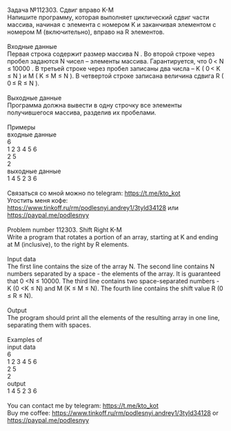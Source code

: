 Задача №112303. Сдвиг вправо K-M<br />Напишите программу, которая выполняет циклический сдвиг части массива, начиная с элемента с номером K и заканчивая элементом с номером M (включительно), вправо на R элементов.<br /><br />Входные данные<br />Первая строка содержит размер массива N . Во второй строке через пробел задаются N чисел – элементы массива. Гарантируется, что 0 < N ≤ 10000 . В третьей строке через пробел записаны два числа – K ( 0 < K ≤ N ) и M ( K ≤ M ≤ N ). В четвертой строке записана величина сдвига R ( 0 ≤ R ≤ N ).<br /><br />Выходные данные<br />Программа должна вывести в одну строчку все элементы получившегося массива, разделив их пробелами.<br /><br />Примеры<br />входные данные<br />6<br />1 2 3 4 5 6<br />2 5<br />2<br />выходные данные<br />1 4 5 2 3 6<br /><br />Связаться со мной можно по telegram: https://t.me/kto_kot<br />Угостить меня кофе: https://www.tinkoff.ru/rm/podlesnyi.andrey1/3tyld34128 или https://paypal.me/podlesnyy<br /><br />Problem number 112303. Shift Right K-M<br />Write a program that rotates a portion of an array, starting at K and ending at M (inclusive), to the right by R elements.<br /><br />Input data<br />The first line contains the size of the array N. The second line contains N numbers separated by a space - the elements of the array. It is guaranteed that 0 <N ≤ 10000. The third line contains two space-separated numbers - K (0 <K ≤ N) and M (K ≤ M ≤ N). The fourth line contains the shift value R (0 ≤ R ≤ N).<br /><br />Output<br />The program should print all the elements of the resulting array in one line, separating them with spaces.<br /><br />Examples of<br />input data<br />6<br />1 2 3 4 5 6<br />2 5<br />2<br />output<br />1 4 5 2 3 6<br /><br /> You can contact me by telegram: https://t.me/kto_kot <br /> Buy me coffee: https://www.tinkoff.ru/rm/podlesnyi.andrey1/3tyld34128 or https://paypal.me/podlesnyy